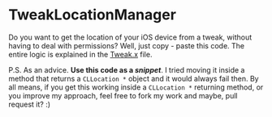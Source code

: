 # TweakLocationManager

Do you want to get the location of your iOS device from a tweak, without having to deal with permissions? Well, just copy - paste this code.
The entire logic is explained in the [Tweak.x](Tweak.x) file.

P.S. As an advice. **Use this code as a _snippet_**. I tried moving it inside a method that returns a `CLLocation *` object and it would always fail then. By all means, if you get this working inside a `CLLocation *` returning method, or you improve my approach, feel free to fork my work and maybe, pull request it? :)
